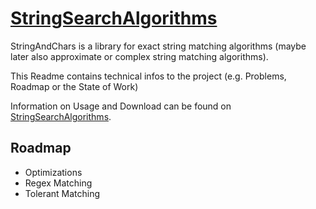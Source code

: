 [StringSearchAlgorithms](http://almondtools.github.io/stringsearchalgorithms/)
===============
StringAndChars is a library for exact string matching algorithms (maybe later also approximate or complex string matching algorithms).

This Readme contains technical infos to the project (e.g. Problems, Roadmap or the State of Work)

Information on Usage and Download can be found on [StringSearchAlgorithms](http://almondtools.github.io/stringsearchalgorithms/). 

Roadmap
-----
- Optimizations
- Regex Matching
- Tolerant Matching
